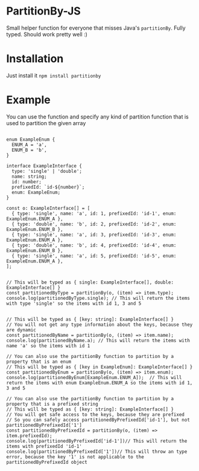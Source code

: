 
# PartitionBy-JS

Small helper function for everyone that misses Java's ```partitionBy```.
Fully typed. Should work pretty well :)


# Installation
Just install it
```npm install partitionby```


# Example

You can use the function and specify any kind of partition function that is used to partition the given array
```

enum ExampleEnum {
  ENUM_A = 'a',
  ENUM_B = 'b',
}

interface ExampleInterface {
  type: 'single' | 'double';
  name: string;
  id: number;
  prefixedId: `id-${number}`;
  enum: ExampleEnum;
}

const o: ExampleInterface[] = [
  { type: 'single', name: 'a', id: 1, prefixedId: 'id-1', enum: ExampleEnum.ENUM_A },
  { type: 'double', name: 'b', id: 2, prefixedId: 'id-2', enum: ExampleEnum.ENUM_B },
  { type: 'single', name: 'a', id: 3, prefixedId: 'id-3', enum: ExampleEnum.ENUM_A },
  { type: 'double', name: 'b', id: 4, prefixedId: 'id-4', enum: ExampleEnum.ENUM_B },
  { type: 'single', name: 'a', id: 5, prefixedId: 'id-5', enum: ExampleEnum.ENUM_A },
];


// This will be typed as { single: ExampleInterface[], double: ExampleInterface[] }
const partitionedByType = partitionBy(o, (item) => item.type);
console.log(partitionedByType.single); // This will return the items with type 'single' so the items with id 1, 3 and 5


// This will be typed as { [key: string]: ExampleInterface[] }
// You will not get any type information about the keys, because they are dynamic
const partitionedByName = partitionBy(o, (item) => item.name);
console.log(partitionedByName.a); // This will return the items with name 'a' so the items with id 1

// You can also use the partitionBy function to partition by a property that is an enum
// This will be typed as { [key in ExampleEnum]: ExampleInterface[] }
const partitionedByEnum = partitionBy(o, (item) => item.enum);
console.log(partitionedByEnum[ExampleEnum.ENUM_A]);  // This will return the items with enum ExampleEnum.ENUM_A so the items with id 1, 3 and 5

// You can also use the partitionBy function to partition by a property that is a prefixed string
// This will be typed as { [key: string]: ExampleInterface[] }
// You will get safe access to the keys, because they are prefixed
// So you can safely access partitionedByPrefixedId['id-1'], but not partitionedByPrefixedId['1']
const partitionedByPrefixedId = partitionBy(o, (item) => item.prefixedId);
console.log(partitionedByPrefixedId['id-1'])// This will return the items with prefixedId 'id-1'
console.log(partitionedByPrefixedId['1'])// This will throw an type error, because the key '1' is not applicable to the partitionedByPrefixedId object
```

